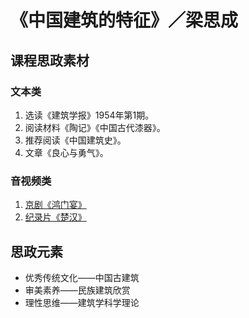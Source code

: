 # 《中国建筑的特征》／梁思成

## 课程思政素材

### 文本类

1. 选读《建筑学报》1954年第1期。
2. 阅读材料《陶记》《中国古代漆器》。
3. 推荐阅读《中国建筑史》。
4. 文章《良心与勇气》。

### 音视频类

1. [京剧《鸿门宴》](https://tv.cctv.com/2012/12/11/VIDE1355178891660254.shtml)
2. [纪录片《楚汉》](https://tv.cctv.com/2019/10/29/VIDExW1QziVwivIhrxXukaMH191029.shtml?spm=C55924871139.PY8jbb3G6NT9.0.0)

## 思政元素

- 优秀传统文化——中国古建筑
- 审美素养——民族建筑欣赏
- 理性思维——建筑学科学理论
